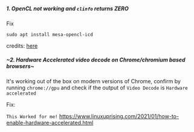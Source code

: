 ##### **1. OpenCL not working and `clinfo` returns ZERO**

Fix

    sudo apt install mesa-opencl-icd
credits: [here](https://itectec.com/ubuntu/ubuntu-how-to-get-opencl-to-work-on-an-amd-gpu-with-ubuntu-16-04/#:~:text=When%20clinfo%20shows%20%22Number%20of,icd%22%20for%20a%20possible%20solution.)


##### ~**2. Hardware Accelerated video decode on Chrome/chromium based browsers**~
It's working out of the box on modern versions of Chrome, confirm by running ```chrome://gpu``` and check if the output of `Video Decode` is `Hardware accelerated`

Fix: 

`This Worked for me!`
https://www.linuxuprising.com/2021/01/how-to-enable-hardware-accelerated.html


